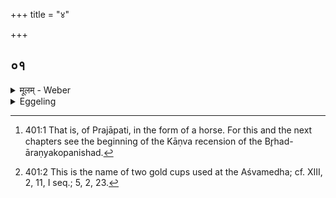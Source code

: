 +++
title = "४"

+++

##  ०१
<details><summary>मूलम् - Weber</summary>

उषा वा अ᳘श्वस्य मे᳘ध्यस्य शि᳘रः॥  
सू᳘र्यश्च᳘क्षुर्वा᳘तः प्राणो व्या᳘त्तमग्नि᳘र्वैश्वानरः᳘ संवत्सर᳘ आत्मा᳘श्वस्य मे᳘ध्यस्य द्यौ᳘ष्पृष्ठ᳘मन्त᳘रिक्षमुद᳘रम् पृथिवी᳘ पाजस्यं᳘ दि᳘शः पार्श्वे᳘ अवान्तरदि᳘शः प᳘र्शव ऋतवो᳘ऽङ्गानि मा᳘साश्चार्धमासा᳘श्च प᳘र्वाण्यहोरात्रा᳘णि प्रतिष्ठा न᳘क्षत्राण्य᳘स्थीनि न᳘भो मांसान्यू᳘वध्यᳫं सि᳘कताः सि᳘न्धवो गु᳘दा य᳘कृच्च क्लोमा᳘नश्च प᳘र्वता ओ᳘षधयश्च व᳘नस्पतयश्च लो᳘मान्युद्य᳘न्पूर्वार्धो᳘ निम्लो᳘चन्जघनार्धो य᳘द्विजृ᳘म्भते तद्वि᳘द्योतते य᳘द्विधूनुते त᳘त्स्तनयति यन्मे᳘हति त᳘द्वर्षति वा᳘गेॗवास्य वाग᳘हर्वा अ᳘श्वम् पुर᳘स्तान्महिमा᳘न्वजायत त᳘स्य पू᳘र्वे समुद्रे यो᳘नीरा᳘त्रिरेनम् पश्चा᳘न्महिमा᳘न्वजायत तस्या᳘परे समुद्रे यो᳘निरेतौ वा अ᳘श्वम् महिमा᳘नावभि᳘तः स᳘म्बभूवतुर्ह᳘यो भूत्वा᳘ देवान᳘वहद्वाजी᳘ गन्धर्वानर्वा᳘सुरान᳘श्वो मनुॗष्यान्त्समुद्र᳘ एॗवास्य ब᳘न्धुः समुद्रो यो᳘निः॥
</details>
<details><summary>Eggeling</summary>

1. Verily, the dawn is the head of the sacrificial horse [^egg_816], the sun its eye, the wind its breath, Agni Vaiśvānara (the fire belonging to all men) its open mouth. The year is the body of the sacrificial horse, the sky its back, the air its belly, the earth the under part of its belly, the quarters its flanks, the intermediate quarters its ribs, the seasons its limbs, the months and half-months its joints, the days and nights its feet, the stars its bones, the welkin its flesh, the sand its intestinal food, the rivers its bowels, the mountains its liver and lungs, the herbs and trees its hair, the rising sun the forepart, and the setting sun the hindpart of its body, the lightning its yawning, the thundering its whinnying, the raining its voiding urine, and speech its voice. 
   
The day, indeed, was produced as the Mahiman [^egg_817] (cup) before the horse, and its birthplace is in the eastern sea. The night was produced as the Mahiman (cup) behind (or after) it, and its birth-place was in the western sea: these two Mahiman (cups), indeed, came to be on both sides of the horse. As Haya (steed) it carried the gods, as Vajin (racer) the Gandharvas, as Arvan (courser) the Asuras, as Aśva (horse) men. The sea, indeed, is its kindred, the sea its birth-place.

[^egg_816]: 401:1 That is, of Prajāpati, in the form of a horse. For this and the next chapters see the beginning of the Kāṇva recension of the Br̥had-āraṇyakopanishad.

[^egg_817]: 401:2 This is the name of two gold cups used at the Aśvamedha; cf. XIII, 2, 11, I seq.; 5, 2, 23.
</details>

